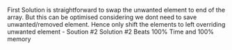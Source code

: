 First Solution is straightforward to swap the unwanted element to end of the array.
But this can be optimised considering we dont need to save unwanted/removed element. Hence only shift the elements to left overriding unwanted element - Soution #2
Solution #2 Beats 100% Time and 100% memory
